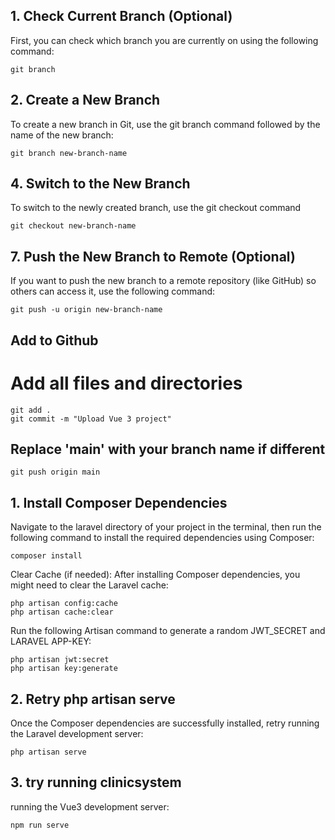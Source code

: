 ## 1. Check Current Branch (Optional)
First, you can check which branch you are currently on using the following command:
```
git branch
```

## 2. Create a New Branch
To create a new branch in Git, use the git branch command followed by the name of the new branch:
```
git branch new-branch-name  
```

## 4. Switch to the New Branch
To switch to the newly created branch, use the git checkout command
```
git checkout new-branch-name
```

## 7. Push the New Branch to Remote (Optional)
If you want to push the new branch to a remote repository (like GitHub) so others can access it, use the following command:
```
git push -u origin new-branch-name
```

## Add to Github
# Add all files and directories
```
git add .   
git commit -m "Upload Vue 3 project"
```
   
## Replace 'main' with your branch name if different
```
git push origin main  
```

## 1. Install Composer Dependencies
Navigate to the laravel directory of your project in the terminal, then run the following command to install the required dependencies using Composer:
```
composer install
```

Clear Cache (if needed): After installing Composer dependencies, you might need to clear the Laravel cache:
```
php artisan config:cache
php artisan cache:clear
```

Run the following Artisan command to generate a random JWT_SECRET and LARAVEL APP-KEY:
```
php artisan jwt:secret
php artisan key:generate
```

## 2. Retry php artisan serve
Once the Composer dependencies are successfully installed, retry running the Laravel development server:

```
php artisan serve
```
## 3. try running clinicsystem
running the Vue3 development server:
```
npm run serve
```






